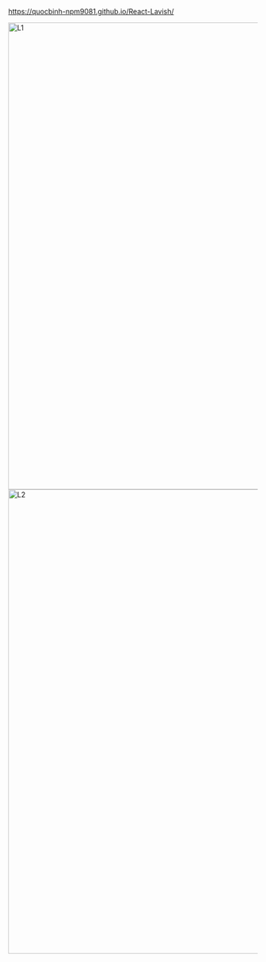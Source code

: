 https://quocbinh-npm9081.github.io/React-Lavish/

<img width="941" alt="L1" src="https://user-images.githubusercontent.com/68917523/149102890-50835a2f-9ff5-4944-ab2e-4f3c3853d87e.png">


<img width="936" alt="L2" src="https://user-images.githubusercontent.com/68917523/149103022-086733de-19a7-4c9f-b0e3-c118f0f07a47.png">

